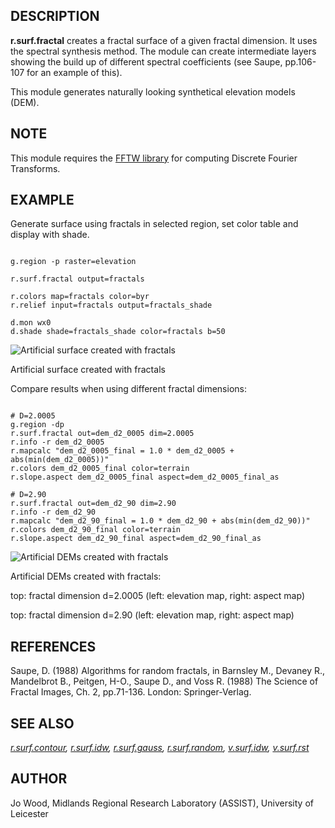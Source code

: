 
## DESCRIPTION

**r.surf.fractal** creates a fractal surface of a given fractal
dimension. It uses the spectral synthesis method. The module can create
intermediate layers showing the build up of different spectral coefficients
(see Saupe, pp.106-107 for an example of this).

This module generates naturally looking synthetical elevation models
(DEM).

## NOTE

This module requires the [FFTW library](https://fftw.org)
for computing Discrete Fourier Transforms.

## EXAMPLE

Generate surface using fractals in selected region, set color table and
display with shade.

```

g.region -p raster=elevation

r.surf.fractal output=fractals

r.colors map=fractals color=byr
r.relief input=fractals output=fractals_shade

d.mon wx0
d.shade shade=fractals_shade color=fractals b=50

```

![Artificial surface created with fractals](r_surf_fractal_simple.png)

Artificial surface created with fractals

Compare results when using different fractal dimensions:

```

# D=2.0005
g.region -dp
r.surf.fractal out=dem_d2_0005 dim=2.0005
r.info -r dem_d2_0005
r.mapcalc "dem_d2_0005_final = 1.0 * dem_d2_0005 + abs(min(dem_d2_0005))"
r.colors dem_d2_0005_final color=terrain
r.slope.aspect dem_d2_0005_final aspect=dem_d2_0005_final_as

# D=2.90
r.surf.fractal out=dem_d2_90 dim=2.90
r.info -r dem_d2_90
r.mapcalc "dem_d2_90_final = 1.0 * dem_d2_90 + abs(min(dem_d2_90))"
r.colors dem_d2_90_final color=terrain
r.slope.aspect dem_d2_90_final aspect=dem_d2_90_final_as

```

![Artificial DEMs created with fractals](r_surf_fractal.jpg)

Artificial DEMs created with fractals:

top: fractal dimension d=2.0005 (left: elevation map, right: aspect map)

top: fractal dimension d=2.90 (left: elevation map, right: aspect map)

## REFERENCES

Saupe, D. (1988) Algorithms for random fractals, in Barnsley M.,
Devaney R., Mandelbrot B., Peitgen, H-O., Saupe D., and Voss R.
(1988) The Science of Fractal Images, Ch. 2, pp.71-136. London:
Springer-Verlag.

## SEE ALSO

*[r.surf.contour](r.surf.contour.html),
[r.surf.idw](r.surf.idw.html),
[r.surf.gauss](r.surf.gauss.html),
[r.surf.random](r.surf.random.html),
[v.surf.idw](v.surf.idw.html),
[v.surf.rst](v.surf.rst.html)*

## AUTHOR

Jo Wood,
Midlands Regional Research Laboratory (ASSIST),
University of Leicester
